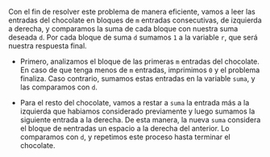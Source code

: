 Con el fin de resolver este problema de manera eficiente, vamos a leer las entradas del chocolate en bloques de `m` entradas consecutivas, de izquierda a derecha, y comparamos la suma de cada bloque con nuestra suma deseada `d`. Por cada bloque de suma `d` sumamos `1` a la variable `r`, que será nuestra respuesta final.

- Primero, analizamos el bloque de las primeras `m` entradas del chocolate. En caso de que tenga menos de `m` entradas, imprimimos `0` y el problema finaliza. Caso contrario, sumamos estas entradas en la variable `suma`, y las comparamos con `d`.

- Para el resto del chocolate, vamos a restar a `suma` la entrada más a la izquierda que habiamos considerado previamente y luego sumamos la siguiente entrada a la derecha. De esta manera, la nueva `suma` considera el bloque de `m`entradas un espacio a la derecha del anterior. Lo comparamos con `d`, y repetimos este proceso hasta terminar el chocolate.
